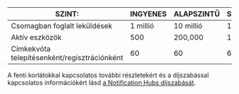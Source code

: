 
| SZINT: | INGYENES | ALAPSZINTŰ | STANDARD |
| --- | --- | --- | --- |
| Csomagban foglalt leküldések |1 millió |10 millió |10 millió |
| Aktív eszközök |500 |200,000 | 10 millió |
| Címkekvóta telepítésenként/regisztrációnként |60 |60 |60 |

A fenti korlátokkal kapcsolatos további részletekért és a díjszabással kapcsolatos információkért lásd [a Notification Hubs díjszabását](https://azure.microsoft.com/pricing/details/notification-hubs/). 

